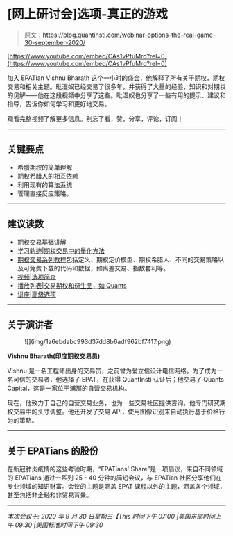 # [网上研讨会]选项-真正的游戏

> 原文：<https://blog.quantinsti.com/webinar-options-the-real-game-30-september-2020/>

[https://www.youtube.com/embed/CAs1vPfuMro?rel=0](https://www.youtube.com/embed/CAs1vPfuMro?rel=0)

加入 EPATian Vishnu Bharath 这个一小时的盛会，他解释了所有关于期权，期权交易和相关主题。毗湿奴已经交易了很多年，并获得了大量的经验，知识和对期权的见解——他在这段视频中分享了这些。毗湿奴也分享了一些有用的提示、建议和指导，告诉你如何学习和更好地交易。

观看完整视频了解更多信息。别忘了看，赞，分享，评论，订阅！

* * *

## **关键要点**

*   希腊期权的简单理解
*   期权希腊人的相互依赖
*   利用现有的算法系统
*   管理直接反应策略。

* * *

## **建议读数**

*   [期权交易基础讲解](/basics-options-trading/)
*   [学习轨迹|期权交易中的量化方法](https://quantra.quantinsti.com/learning-track/quantitative-approach-in-options-trading)
*   [期权交易系列教程](/tag/options-trading/)包括定义、期权定价模型、期权希腊人、不同的交易策略以及可免费下载的代码和数据，如离差交易、指数套利等。
*   [视频|选项简介](https://youtu.be/CremTu4T1QU)
*   [播放列表|交易期权和衍生品，如 Quants](https://youtube.com/playlist?list=PLvoal9WEcFgJPO_LkmJ_Osud4kaUBIpio)
*   [讲座|高级选项](/advanced-options-trading/)

* * *

## **关于演讲者**

<figure class="kg-card kg-image-card">![](img/1a6ebdabc993d37dd8b6adf962bf7417.png)</figure>

**Vishnu Bharath(印度期权交易员)**

Vishnu 是一名工程师出身的交易员，之前曾为爱立信设计电信网络。为了成为一名可信的交易者，他选择了 EPAT，在获得 QuantInsti 认证后；他交易了 Quants Capital，这是一家位于浦那的自营交易机构。

现在，他致力于自己的自营交易业务，也为一些交易社区提供咨询。他专门研究期权交易中的头寸调整。他还开发了交易 API，使用图像识别来自动执行基于价格行为的策略。

* * *

## **关于 EPATians 的股份**

在新冠肺炎疫情的这些考验时期，“EPATians' Share”是一项倡议，来自不同领域的 EPATians 通过一系列 25 - 40 分钟的简短会议，与 EPATian 社区分享他们在专业领域的知识财富。会议的主题是涵盖 EPAT 课程以外的主题，涵盖各个领域，甚至包括非金融和非贸易背景。

* * *

*本次会议于:
2020 年 9 月 30 日星期三【This 时间下午 07:00 |美国东部时间上午 09:30 |美国标准时间下午 09:30*